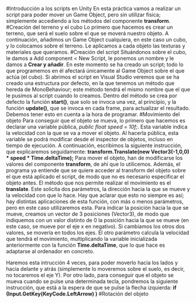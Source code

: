 #Introducción a los scripts en Unity
En esta práctica vamos a realizar un script para poder mover un Game Object, pero sin utilizar física; simplemente accediendo a los métodos del componente **transform**. 
#Creación del terreno y el cubo
Lo primero que hacemos es crear un terreno, que será el suelo sobre el que se moverá nuestro objeto. A continuación, añadimos un Game Object cualquiera, en este caso un cubo, y lo colocamos sobre el terreno. Le aplicamos a cada objeto las texturas y materiales que queramos. 
#Creación del script
Situándonos sobre el cubo, le damos a Add component < New Script, le ponemos un nombre y le damos a **Crear y añadir**. En este momento se ha creado un script; todo lo que programemos en él afectará únicamente al Game Object sobre el que actúa (el cubo). Si abrimos el script en Visual Studio veremos que se ha creado una estructura por defecto, en la que tenemos un método que hereda de MonoBehaviour; este método tendrá el mismo nombre que el que le pusimos al script cuando lo creamos. Dentro del método se crea por defecto la función **start()**, que solo se invoca una vez, al principio, y la función **update()**, que se invoca en cada frame, para actualizar el resultado. Debemos tener esto en cuenta a la hora de programar. 
#Movimiento del objeto
Para conseguir que el objeto se mueva, lo primero que hacemos es declarar una variable pública, _public float speed = 10f;_. Esta variable indica la velocidad con la que se va a mover el objeto. Al hacerla pública, esta variable se podrá modificar desde el inspector de objetos, incluso en tiempo de ejecución. A continuación, escribimos la siguiente instrucción, que explicaremos seguidamente:
            **transform.Translate(new Vector3(-1,0,0) * speed * Time.deltaTime);**
Para mover el objeto, han de modificarse los valores del componente **transform**, de ahí que lo utilicemos. Además, el programa ya entiende que se quiere acceder al transform del objeto sobre el que está aplicado el script, de modo que no es necesario especificar el objeto antes. El método que nos permite realizar el movimiento es el **translate**. Este solicita dos parámetros, la dirección hacia la que se mueve y la velocidad con que lo hace. Hay que aclarar que esto no siempre es así; hay distintas aplicaciones de esta función, con más o menos parámetros, pero en este caso utilizaremos esta. Para indicar la posición hacia la que se mueve, creamos un vector de 3 posiciones (Vector3), de modo que indiquemos con un valor distinto de 0 la posición hacia la que se mueve (en este caso, se mueve por el eje x en negativo). Si cambiamos los otros dos valores, se movería en todos los ejes. El otro parámetro calcula la velocidad que tendrá el movimiento, multiplicando la variable inicializada anteriormente con la función **Time.deltaTime**, que lo que hace es adaptarse al ordenador en concreto.      

  Haremos esta intrucción 4 veces, para poder moverlo hacia los lados y hacia delante y atrás (simplemente lo moveremos sobre el suelo, es decir, no tocaremos el eje Y). Por otro lado, para conseguir que el objeto se mueva cuando se pulse una determinada tecla, pondremos la siguiente instrucción, que está a la espera de que se pulse la flecha izquierda: 
        **if (Input.GetKey(KeyCode.LeftArrow) )**
#Rotación del objeto


